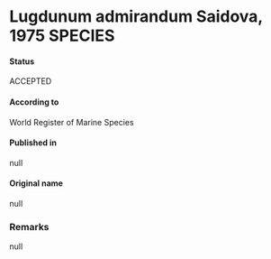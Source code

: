 Lugdunum admirandum Saidova, 1975 SPECIES
=======

#### Status
ACCEPTED

#### According to
World Register of Marine Species

#### Published in
null

#### Original name
null

### Remarks
null